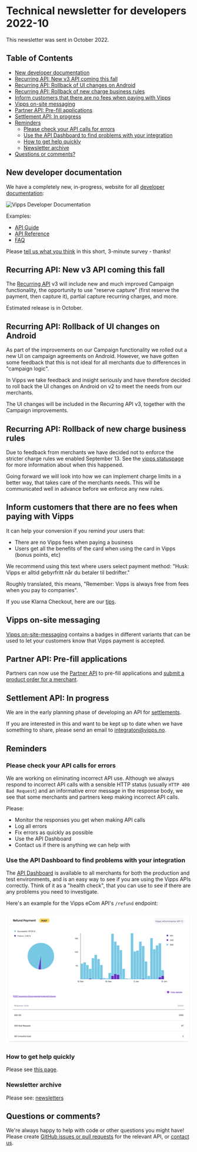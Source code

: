 <!-- START_METADATA
---
title: Technical newsletter for developers 2022-10
sidebar_label: 2022-10
sidebar_position: 69
pagination_next: null
pagination_prev: null
---
END_METADATA -->

# Technical newsletter for developers 2022-10

This newsletter was sent in October 2022.

<!-- START_COMMENT -->

## Table of Contents

* [New developer documentation](#new-developer-documentation)
* [Recurring API: New v3 API coming this fall](#recurring-api-new-v3-api-coming-this-fall)
* [Recurring API: Rollback of UI changes on Android](#recurring-api-rollback-of-ui-changes-on-android)
* [Recurring API: Rollback of new charge business rules](#recurring-api-rollback-of-new-charge-business-rules)
* [Inform customers that there are no fees when paying with Vipps](#inform-customers-that-there-are-no-fees-when-paying-with-vipps)
* [Vipps on-site messaging](#vipps-on-site-messaging)
* [Partner API: Pre-fill applications](#partner-api-pre-fill-applications)
* [Settlement API: In progress](#settlement-api-in-progress)
* [Reminders](#reminders)
  * [Please check your API calls for errors](#please-check-your-api-calls-for-errors)
  * [Use the API Dashboard to find problems with your integration](#use-the-api-dashboard-to-find-problems-with-your-integration)
  * [How to get help quickly](#how-to-get-help-quickly)
  * [Newsletter archive](#newsletter-archive)
* [Questions or comments?](#questions-or-comments)

<!-- END_COMMENT -->

## New developer documentation

We have a completely new, in-progress, website for all
[developer documentation](https://developer.vippsmobilepay.com/):

![Vipps Developer Documentation](images/2022-09-vipps-developer-docs.png)

Examples:

* [API Guide](https://developer.vippsmobilepay.com/docs/APIs/ecom-api)
* [API Reference](https://developer.vippsmobilepay.com/api/ecom)
* [FAQ](https://developer.vippsmobilepay.com/docs/vipps-developers/faqs)

Please
[tell us what you think](https://forms.office.com/pages/responsepage.aspx?id=XcJbgGSO1k6NJDiDyQaMWuRWudsvYRxEorAi1xx_iqJUQzg4QzExTVhHM1UzMDIwM1lINkpaNTdWUC4u)
in this short, 3-minute survey - thanks!

## Recurring API: New v3 API coming this fall

The
[Recurring API](https://developer.vippsmobilepay.com/docs/APIs/recurring-api)
v3 will include new and much improved Campaign functionality,
the opportunity to use "reserve capture" (first reserve the payment, then capture it),
partial capture recurring charges, and more.

Estimated release is in October.

## Recurring API: Rollback of UI changes on Android

As part of the improvements on our Campaign functionality we rolled out a new UI
on campaign agreements on Android. However, we have gotten some feedback that
this is not ideal for all merchants due to differences in "campaign logic".

In Vipps we take feedback and insight seriously and have therefore decided to
roll back the UI changes on Android on v2 to meet the needs from our merchants.

The UI changes will be included in the Recurring API v3, together with the
Campaign improvements.

## Recurring API: Rollback of new charge business rules

Due to feedback from merchants we have decided not to enforce the stricter charge rules we enabled September 13. See the [vipps statuspage](https://vipps.statuspage.io/incidents/n5xlxwz1yvbr) for more information about when this happened.

Going forward we will look into how we can implement charge limits in a better way, that takes care of the merchants needs. This will be communicated well in advance before we enforce any new rules.

## Inform customers that there are no fees when paying with Vipps

It can help your conversion if you remind your users that:

* There are no Vipps fees when paying a business
* Users get all the benefits of the card when using the card in Vipps (bonus points, etc)

We recommend using this text where users select payment method:
"Husk: Vipps er alltid gebyrfritt når du betaler til bedrifter."

Roughly translated, this means, "Remember: Vipps is always free from fees when you pay to companies".

If you use Klarna Checkout, here are our
[tips](../faqs/other-faq.md#can-i-use-vipps-with-klarna-checkout).

## Vipps on-site messaging

[Vipps on-site-messaging](https://developer.vippsmobilepay.com/docs/APIs/checkout-api/vipps-checkout-on-site-messaging)
contains a badges in different variants that can be used to let your customers
know that Vipps payment is accepted.

## Partner API: Pre-fill applications

Partners can now use the
[Partner API](https://developer.vippsmobilepay.com/docs/APIs/partner-api)
to pre-fill applications and
[submit a product order for a merchant](https://developer.vippsmobilepay.com/docs/APIs/partner-api/vipps-partner-api#submit-a-product-order-for-a-merchant).

## Settlement API: In progress

We are in the early planning phase of developing an API for
[settlements](../settlements/README.md).

If you are interested in this and want to be kept up to date when we have
something to share, please send an email to integraton@vipps.no.

## Reminders

### Please check your API calls for errors

We are working on eliminating incorrect API use. Although we always respond to
incorrect API calls with a sensible HTTP status (usually `HTTP 400 Bad Request`)
and an informative error message in the response body, we see that some merchants
and partners keep making incorrect API calls.

Please:

* Monitor the responses you get when making API calls
* Log all errors
* Fix errors as quickly as possible
* Use the API Dashboard
* Contact us if there is anything we can help with

### Use the API Dashboard to find problems with your integration

The
[API Dashboard](../developer-resources/api-dashboard.md)
is available to all merchants for both the production and test environments,
and is an easy way to see if you are using the Vipps APIs correctly.
Think of it as a "health check", that you can use to see if there are any
problems you need to investigate.

Here's an example for the Vipps eCom API's `/refund` endpoint:

![API Dashboard example](images/2021-02-api-dashboard-example.png)

### How to get help quickly

Please see
[this page](https://developer.vippsmobilepay.com/docs/vipps-developers/contact).

### Newsletter archive

Please see: [newsletters](https://developer.vippsmobilepay.com/docs/vipps-developers/newsletters)

## Questions or comments?

We're always happy to help with code or other questions you might have!
Please create [GitHub issues or pull requests](https://github.com/vippsas)
for the relevant API,
or [contact us](https://developer.vippsmobilepay.com/docs/vipps-developers/contact).
